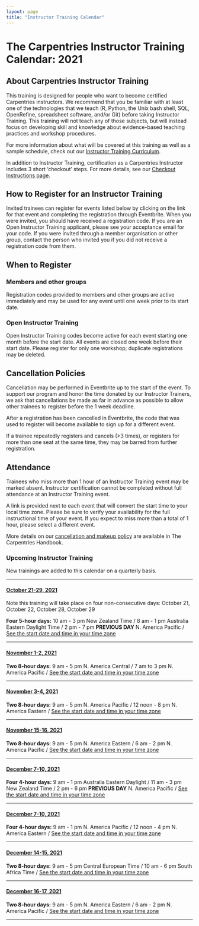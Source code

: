 ```yaml
---
layout: page
title: "Instructor Training Calendar"
---
```



# The Carpentries Instructor Training Calendar: 2021

## About Carpentries Instructor Training

This training is designed for people who want to become certified Carpentries instructors. We recommend that you be familiar with at least one of the technologies that we teach (R, Python, the Unix bash shell, SQL, OpenRefine, spreadsheet software, and/or Git) before taking Instructor Training. This training will not teach any of those subjects, but will instead focus on developing skill and knowledge about evidence-based teaching practices and workshop procedures. 

For more information about what will be covered at this training as well as a sample schedule, check out our [Instructor Training Curriculum](https://carpentries.github.io/instructor-training/).

In addition to Instructor Training, certification as a Carpentries Instructor includes 3 short ‘checkout’ steps. For more details, see our [Checkout Instructions page](https://data-lessons.github.io/instructor-training/checkout/index.html).

## How to Register for an Instructor Training 
Invited trainees can register for events listed below by clicking on the link for that event and completing the registration through Eventbrite. When you were invited, you should have received a registration code. If you are an Open Instructor Training applicant, please see your acceptance email for your code. If you were invited through a member organisation or other group, contact the person who invited you if you did not receive a registration code from them.  
## When to Register
### Members and other groups
Registration codes provided to members and other groups are active immediately and may be used for any event until one week prior to its start date. 
### Open Instructor Training
Open Instructor Training codes become active for each event starting one month before the start date. All events are closed one week before their start date. Please register for only one workshop; duplicate registrations may be deleted.
## Cancellation Policies
Cancellation may be performed in Eventbrite up to the start of the event. To support our program and honor the time donated by our Instructor Trainers, we ask that cancellations be made as far in advance as possible to allow other trainees to register before the 1 week deadline. 

After a registration has been cancelled in Eventbrite, the code that was used to register will become available to sign up for a different event. 

If a trainee repeatedly registers and cancels (>3 times), or registers for more than one seat at the same time, they may be barred from further registration.

## Attendance
Trainees who miss more than 1 hour of an Instructor Training event may be marked absent. Instructor certification cannot be completed without full attendance at an Instructor Training event.

A link is provided next to each event that will convert the start time to your local time zone. Please be sure to verify your availability for the full instructional time of your event. If you expect to miss more than a total of 1 hour, please select a different event.

More details on our [cancellation and makeup policy](https://docs.carpentries.org/topic_folders/instructor_training/cancellations_and_makeups.html) are available in The Carpentries Handbook.



### Upcoming Instructor Training
New trainings are added to this calendar on a quarterly basis.

<hr>

#### [October 21-29, 2021](https://www.eventbrite.com/e/online-instructor-training-october-21-29-2021-tickets-182954621197)
Note this training will take place on four non-consecutive days:  October 21, October 22, October 28, October 29

**Four 5-hour days:** 10 am - 3 pm New Zealand Time / 8 am - 1 pm Australia Eastern Daylight Time / 2 pm - 7 pm **PREVIOUS DAY** N. America Pacific / [See the start date and time in your time zone](https://www.timeanddate.com/worldclock/fixedtime.html?msg=Carpentries+Instructor+Training&iso=20211020T21&p1=1440&ah=5)


<hr>

#### [November 1-2, 2021](https://www.eventbrite.com/e/online-instructor-training-november-1-2-2021-n-amer-central-time-tickets-170015692513) 
**Two 8-hour days:** 9 am - 5 pm N. America Central / 7 am to 3 pm N. America Pacific / [See the start date and time in your time zone](https://www.timeanddate.com/worldclock/fixedtime.html?msg=Carpentries+Instructor+Training&iso=20211101T09&p1=64&ah=8)

<hr>


#### [November 3-4, 2021](https://www.eventbrite.com/e/online-instructor-training-november-3-4-2021-n-amer-pacific-time-tickets-170016322397) 
**Two 8-hour days:** 9 am - 5 pm N. America Pacific / 12 noon - 8 pm N. America Eastern / [See the start date and time in your time zone](https://www.timeanddate.com/worldclock/fixedtime.html?msg=Carpentries+Instructor+Training&iso=20211103T09&p1=137&ah=8)

<hr>


#### [November 15-16, 2021](https://www.eventbrite.com/e/online-instructor-training-november-15-16-2021-n-amer-eastern-time-tickets-170016898119) 
**Two 8-hour days:** 9 am - 5 pm N. America Eastern / 6 am - 2 pm N. America Pacific / [See the start date and time in your time zone](https://www.timeanddate.com/worldclock/fixedtime.html?msg=Carpentries+Instructor+Training&iso=20211115T09&p1=179&ah=8)

<hr>


#### [December 7-10, 2021](https://www.eventbrite.com/e/online-instructor-training-december-7-10-2021-australia-tickets-171338517117)
**Four 4-hour days:** 9 am - 1 pm Australia Eastern Daylight / 11 am - 3 pm New Zealand Time / 2 pm - 6 pm **PREVIOUS DAY** N. America Pacific / [See the start date and time in your time zone](https://www.timeanddate.com/worldclock/fixedtime.html?msg=Carpentries+Instructor+Training&iso=20211207T09&p1=240&ah=4)

<hr>


#### [December 7-10, 2021](https://www.eventbrite.com/e/online-instructor-training-december-7-10-2021-tickets-170017935221) 
**Four 4-hour days:** 9 am - 1 pm N. America Pacific / 12 noon - 4 pm N. America Eastern / [See the start date and time in your time zone](https://www.timeanddate.com/worldclock/fixedtime.html?msg=Carpentries+Instructor+Training&iso=20211207T09&p1=137&ah=4)

<hr>


#### [December 14-15, 2021](https://www.eventbrite.com/e/online-instructor-training-december-14-15-2021-tickets-170018988371) 
**Two 8-hour days:** 9 am - 5 pm Central European Time / 10 am - 6 pm South Africa Time / [See the start date and time in your time zone](https://www.timeanddate.com/worldclock/fixedtime.html?msg=Carpentries+Instructor+Training&iso=20211214T09&p1=195&ah=8)

<hr>


#### [December 16-17, 2021](https://www.eventbrite.com/e/online-instructor-training-december-16-17-2021-tickets-170020045533)
**Two 8-hour days:** 9 am - 5 pm N. America Eastern / 6 am - 2 pm N. America Pacific / [See the start date and time in your time zone](https://www.timeanddate.com/worldclock/fixedtime.html?msg=Carpentries+Instructor+Training&iso=20211216T09&p1=179&ah=8)

<hr>

